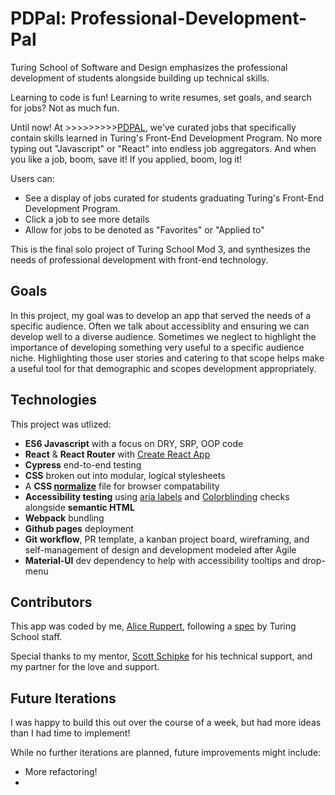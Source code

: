 # PDPal: Professional-Development-Pal

Turing School of Software and Design emphasizes the professional development of students alongside building up technical skills.

Learning to code is fun! Learning to write resumes, set goals, and search for jobs? Not as much fun.

Until now! At >>>>>>>>>[PDPAL](), we've curated jobs that specifically contain skills learned in Turing's Front-End Development Program. No more typing out "Javascript" or "React" into endless job aggregators. And when you like a job, boom, save it! If you applied, boom, log it!

Users can: 

- See a display of jobs curated for students graduating Turing's Front-End Development Program.
- Click a job to see more details
- Allow for jobs to be denoted as "Favorites" or "Applied to"

This is the final solo project of Turing School Mod 3, and synthesizes the needs of professional development with front-end technology. 

## Goals

In this project, my goal was to develop an app that served the needs of a specific audience. Often we talk about accessiblity and ensuring we can develop well to a diverse audience. Sometimes we neglect to highlight the importance of developing something very useful to a specific audience niche. Highlighting those user stories and catering to that scope helps make a useful tool for that demographic and scopes development appropriately.

## Technologies

This project was utlized:

- **ES6 Javascript** with a focus on DRY, SRP, OOP code
- **React** & **React Router** with [Create React App](https://github.com/facebook/create-react-app)
- **Cypress** end-to-end testing
- **CSS** broken out into modular, logical stylesheets
- A **CSS [normalize](https://github.com/necolas/normalize.css/)** file for browser compatability
- **Accessibility testing** using [aria labels](https://www.w3.org/TR/wai-aria/#aria-label) and [Colorblinding](https://chrome.google.com/webstore/detail/colorblinding/dgbgleaofjainknadoffbjkclicbbgaa?hl=en) checks alongside **semantic HTML**
- **Webpack** bundling 
- **Github pages** deployment
- **Git workflow**, PR template, a kanban project board, wireframing, and self-management of design and development modeled after Agile
- **Material-UI** dev dependency to help with accessibility tooltips and drop-menu

## Contributors

This app was coded by me, [Alice Ruppert](https://www.srslie.com/), following a [spec](https://frontend.turing.io/projects/module-3/niche-audience.html) by Turing School staff.

Special thanks to my mentor, [Scott Schipke](https://github.com/sschipke) for his technical support, and my partner for the love and support.

## Future Iterations

I was happy to build this out over the course of a week, but had more ideas than I had time to implement!

While no further iterations are planned, future improvements might include:
- More refactoring!
- 
